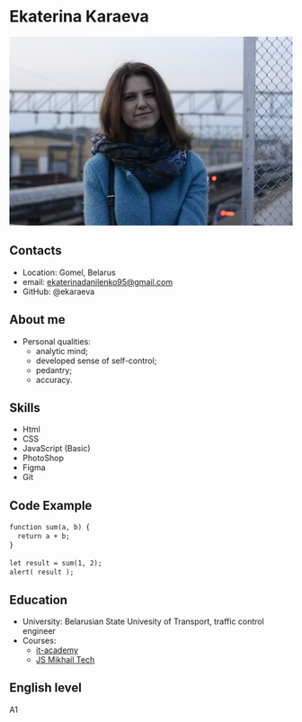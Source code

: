 # Ekaterina Karaeva
![](foto.jpg)
## Contacts
* Location: Gomel, Belarus
* email: ekaterinadanilenko95@gmail.com
* GitHub: @ekaraeva
## About me
* Personal qualities: 
   * analytic mind;
   * developed sense of self-control;
   * pedantry;
   * accuracy.
## Skills
* Html
* CSS
* JavaScript (Basic)
* PhotoShop
* Figma
* Git
## Code Example
```
function sum(a, b) {
  return a + b;
}

let result = sum(1, 2);
alert( result );
```
## Education
* University: Belarusian State Univesity of Transport, traffic control engineer
* Courses: 
   * [it-academy](https://www.dist.it-academy.by/course/front-end-developer/fd1-razrabotka-veb-saytov-s-ispolzovaniem-html-css-i-javascript/)
   * [JS Mikhail Tech](https://www.youtube.com/watch?v=lMgb_VlCZmI&list=PLYc9DBcBhQgT4kb5MgkRuGHtWCOBdZU7J)
## English level
А1